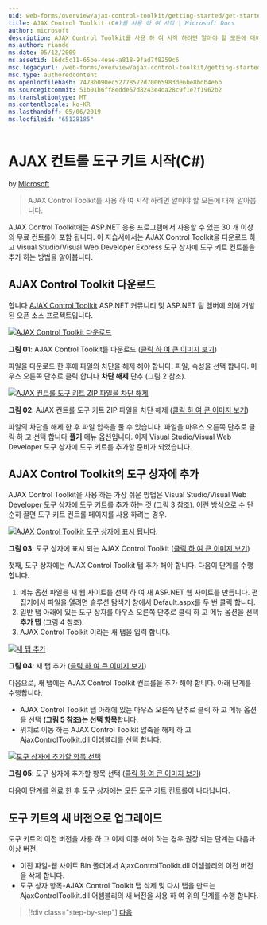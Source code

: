 ```yaml
---
uid: web-forms/overview/ajax-control-toolkit/getting-started/get-started-with-the-ajax-control-toolkit-cs
title: AJAX Control Toolkit (C#)를 사용 하 여 시작 | Microsoft Docs
author: microsoft
description: AJAX Control Toolkit를 사용 하 여 시작 하려면 알아야 할 모든에 대해 알아봅니다.
ms.author: riande
ms.date: 05/12/2009
ms.assetid: 16dc5c11-65be-4eae-a818-9fad7f8259c6
msc.legacyurl: /web-forms/overview/ajax-control-toolkit/getting-started/get-started-with-the-ajax-control-toolkit-cs
msc.type: authoredcontent
ms.openlocfilehash: 7478b090ec52778572d70065983de6be8bdb4e6b
ms.sourcegitcommit: 51b01b6ff8edde57d8243e4da28c9f1e7f1962b2
ms.translationtype: MT
ms.contentlocale: ko-KR
ms.lasthandoff: 05/06/2019
ms.locfileid: "65128185"
---
```

# <a name="get-started-with-the-ajax-control-toolkit-c"></a>AJAX 컨트롤 도구 키트 시작(C#)

by [Microsoft](https://github.com/microsoft)

> AJAX Control Toolkit를 사용 하 여 시작 하려면 알아야 할 모든에 대해 알아봅니다.

AJAX Control Toolkit에는 ASP.NET 응용 프로그램에서 사용할 수 있는 30 개 이상의 무료 컨트롤이 포함 됩니다. 이 자습서에서는 AJAX Control Toolkit을 다운로드 하 고 Visual Studio/Visual Web Developer Express 도구 상자에 도구 키트 컨트롤을 추가 하는 방법을 알아봅니다.

## <a name="downloading-the-ajax-control-toolkit"></a>AJAX Control Toolkit 다운로드

합니다 [AJAX Control Toolkit](http://devexpress.com/act) ASP.NET 커뮤니티 및 ASP.NET 팀 멤버에 의해 개발 된 오픈 소스 프로젝트입니다. 

[![AJAX Control Toolkit 다운로드](get-started-with-the-ajax-control-toolkit-cs/_static/image1.jpg)](get-started-with-the-ajax-control-toolkit-cs/_static/image1.png)

**그림 01**: AJAX Control Toolkit를 다운로드 ([클릭 하 여 큰 이미지 보기](get-started-with-the-ajax-control-toolkit-cs/_static/image2.png))

파일을 다운로드 한 후에 파일의 차단을 해제 해야 합니다. 파일, 속성을 선택 합니다. 마우스 오른쪽 단추로 클릭 합니다 **차단 해제** 단추 (그림 2 참조).

[![AJAX 컨트롤 도구 키트 ZIP 파일을 차단 해제](get-started-with-the-ajax-control-toolkit-cs/_static/image2.jpg)](get-started-with-the-ajax-control-toolkit-cs/_static/image3.png)

**그림 02**: AJAX 컨트롤 도구 키트 ZIP 파일을 차단 해제 ([클릭 하 여 큰 이미지 보기](get-started-with-the-ajax-control-toolkit-cs/_static/image4.png))

파일의 차단을 해제 한 후 파일 압축을 풀 수 있습니다. 파일을 마우스 오른쪽 단추로 클릭 하 고 선택 합니다 **풀기** 메뉴 옵션입니다. 이제 Visual Studio/Visual Web Developer 도구 상자에 도구 키트를 추가할 준비가 되었습니다.

## <a name="adding-the-ajax-control-toolkit-to-the-toolbox"></a>AJAX Control Toolkit의 도구 상자에 추가

AJAX Control Toolkit을 사용 하는 가장 쉬운 방법은 Visual Studio/Visual Web Developer 도구 상자에 도구 키트를 추가 하는 것 (그림 3 참조). 이런 방식으로 수 단순히 끌면 도구 키트 컨트롤 페이지를 사용 하려는 경우.

[![AJAX Control Toolkit 도구 상자에 표시 됩니다.](get-started-with-the-ajax-control-toolkit-cs/_static/image3.jpg)](get-started-with-the-ajax-control-toolkit-cs/_static/image5.png)

**그림 03**: 도구 상자에 표시 되는 AJAX Control Toolkit ([클릭 하 여 큰 이미지 보기](get-started-with-the-ajax-control-toolkit-cs/_static/image6.png))

첫째, 도구 상자에는 AJAX Control Toolkit 탭 추가 해야 합니다. 다음이 단계를 수행 합니다.

1. 메뉴 옵션 파일을 새 웹 사이트를 선택 하 여 새 ASP.NET 웹 사이트를 만듭니다. 편집기에서 파일을 열려면 솔루션 탐색기 창에서 Default.aspx를 두 번 클릭 합니다.
2. 일반 탭 아래에 있는 도구 상자를 마우스 오른쪽 단추로 클릭 하 고 메뉴 옵션을 선택 **추가 탭** (그림 4 참조).
3. AJAX Control Toolkit 이라는 새 탭을 입력 합니다.

[![새 탭 추가](get-started-with-the-ajax-control-toolkit-cs/_static/image4.jpg)](get-started-with-the-ajax-control-toolkit-cs/_static/image7.png)

**그림 04**: 새 탭 추가 ([클릭 하 여 큰 이미지 보기](get-started-with-the-ajax-control-toolkit-cs/_static/image8.png))

다음으로, 새 탭에는 AJAX Control Toolkit 컨트롤을 추가 해야 합니다. 아래 단계를 수행합니다.

- AJAX Control Toolkit 탭 아래에 있는 마우스 오른쪽 단추로 클릭 하 고 메뉴 옵션을 선택 **(그림 5 참조)는 선택 항목**합니다.
- 위치로 이동 하는 AJAX Control Toolkit 압축을 해제 하 고 AjaxControlToolkit.dll 어셈블리를 선택 합니다.

[![도구 상자에 추가할 항목 선택](get-started-with-the-ajax-control-toolkit-cs/_static/image5.jpg)](get-started-with-the-ajax-control-toolkit-cs/_static/image9.png)

**그림 05**: 도구 상자에 추가할 항목 선택 ([클릭 하 여 큰 이미지 보기](get-started-with-the-ajax-control-toolkit-cs/_static/image10.png))

다음이 단계를 완료 한 후 도구 상자에는 모든 도구 키트 컨트롤이 나타납니다.

## <a name="upgrading-to-a-new-version-of-the-toolkit"></a>도구 키트의 새 버전으로 업그레이드

도구 키트의 이전 버전을 사용 하 고 이제 이동 해야 하는 경우 권장 되는 단계는 다음과 이상 버전.

- 이진 파일-웹 사이트 Bin 폴더에서 AjaxControlToolkit.dll 어셈블리의 이전 버전을 삭제 합니다.
- 도구 상자 항목-AJAX Control Toolkit 탭 삭제 및 다시 탭을 만드는 AjaxControlToolkit.dll 어셈블리의 새 버전을 사용 하 여 위의 단계를 수행 합니다.

> [!div class="step-by-step"]
> [다음](using-ajax-control-toolkit-controls-and-control-extenders-cs.md)
